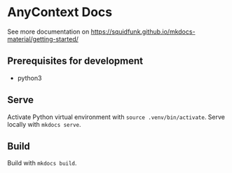 # AnyContext Docs

See more documentation on https://squidfunk.github.io/mkdocs-material/getting-started/

## Prerequisites for development
- python3

## Serve

Activate Python virtual environment with `source .venv/bin/activate`.
Serve locally with `mkdocs serve`.

## Build

Build with `mkdocs build`.